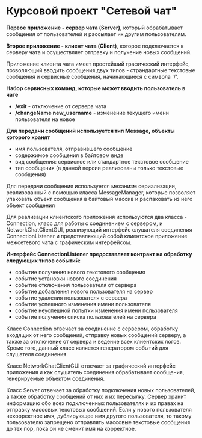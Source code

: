 # Курсовой проект "Сетевой чат"

**Первое приложение - сервер чата (Server)**, который обрабатывает сообщения от пользователей и рассылает их другим пользователям.

**Второе приложение - клиент чата (Client)**, которое подключается к серверу чата и осуществляет отправку и получение новых сообщений.

Приложение клиента чата имеет простейший графический интерфейс, позволяющий вводить сообщения двух типов - страндартные текстовые сообщения и сервисные сообщения, начинающиеся с символа '/'. 

**Набор сервисных команд, которые может вводить пользователь в чате**
- **/exit** - отключение от сервера чата
- **/changeName new_username** - изменение текущего имени пользователя на новое

**Для передачи сообщений используется тип Message, объекты которого хранят** 
- имя пользователя, отправившего сообщение
- содержимое сообщения в байтовом виде
- вид сообщения: сервисное или стандартное текстовое сообщение
- тип сообщения (в данной версии реализованы только текстовые сообщения)

Для передачи сообщения используется механизм сериализации, реализованный с помощью класса MessageManager, которые позволяет упаковать объект сообщения в байтовый массив и распаковать из него объект сообщения

Для реализации клиентского приложения используются два класса - Connection, класс для работы с соединением с сервером, и NetworkChatClientGUI, реализующий интерфейс слушателя соединения ConnectionListener и представляющий собой клиентское приложение межсетевого чата с графическим интерфейсом.

**Интерфейс ConnectionListener предоставляет контракт на обработку следующих типов событий:**
- событие получения нового текстового сообщения
- событие установки нового соединения
- событие отключения пользователя от сервера
- событие добавления нового пользователя на сервер
- событие удаления пользователя с сервера
- событие успешного изменения имени пользователя
- событие неуспешной попытки изменения имени пользователя
- событие получения списка пользователей на сервера

Класс Connection отвечает за соединение с сервером, обработку входящих от него сообщений, отправку новых сообщений серверу, а также за отключение от сервера и ведение всех клиентских логов. Кроме того, данный класс является генератором событий для слушателя соединения.

Класс NetworkChatClientGUI отвечает за графический интерфейс приложения и как слушатель соединения обрабатывает сообщения, генерируемые объектом соединения.

Класс Server отвечает за обработку подключения новых пользователей, а также обработку сообщений от них и их пересылку. Сервер хранит информацию обо всех подключенных пользователях и их правах на отправку массовых текстовых сообщений. Если у нового пользователя некорректное имя, дублирующее имя другого пользователя, то такому пользователю запрещено отправлять массовые текстовые сообщения до тех пор, пока он не сменит имя на корректное.
